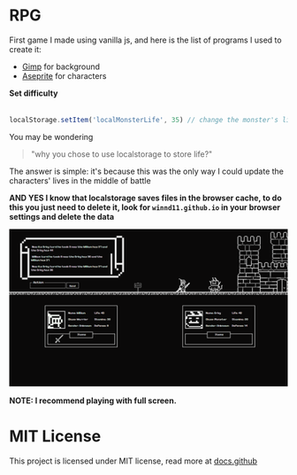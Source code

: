 <h1>RPG</h1>
<p>First game I made using vanilla js, and here is the list of programs I used to create it:</p>

<ul>
  <li><a href="https://store.steampowered.com/app/431730/Aseprite/?l=portuguese">Gimp</a> for background</li>
  <li><a href="https://www.gimp.org/downloads/">Aseprite</a> for characters</li>
</ul>

**Set difficulty**

```js

localStorage.setItem('localMonsterLife', 35) // change the monster's life here

```
<p>You may be wondering </p>

> "why you chose to use localstorage to store life?"

<p>The answer is simple: it's because this was the only way I could update the characters' lives in the middle of battle</p>

**AND YES I know that localstorage saves files in the browser cache, to do this you just need to delete it, look for `winnd11.github.io` in your browser settings and delete the data**

<img aling='center' border-radius='50' width='700' src="src/img/Captura de tela 2024-06-19 171538.png">

**NOTE: I recommend playing with full screen.**

<h1>MIT License</h1>
This project is licensed under MIT license, read more at <span><a href="https://docs.github.com/pt/repositories/managing-your-repositorys-settings-and-features/customizing-your-repository/licensing-a-repository">docs.github</span>

